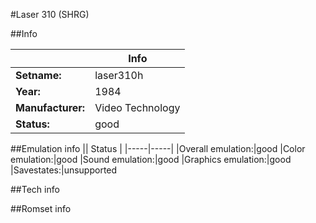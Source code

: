 #Laser 310 (SHRG)

##Info

||Info|
|-----|-----|
|**Setname:**|laser310h
|**Year:**|1984
|**Manufacturer:**|Video Technology
|**Status:**|good

##Emulation info
|| Status |
|-----|-----|
|Overall emulation:|good
|Color emulation:|good
|Sound emulation:|good
|Graphics emulation:|good
|Savestates:|unsupported

##Tech info

##Romset info

<!--- START OF EDITED COMMENT DO NOT TOUCH TEXT ABOVE-->

